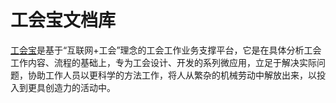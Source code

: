 # 工会宝文档库

[工会宝](http://gonghui.org.cn)是基于“互联网+工会”理念的工会工作业务支撑平台，它是在具体分析工会工作内容、流程的基础上，专为工会设计、开发的系列微应用，立足于解决实际问题，协助工作人员以更科学的方法工作，将人从繁杂的机械劳动中解放出来，以投入到更具创造力的活动中。
